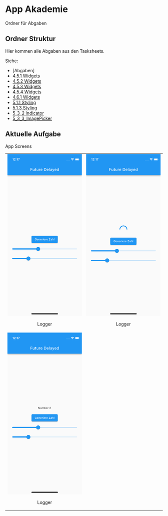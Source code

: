 # App Akademie

Ordner für Abgaben

## Ordner Struktur

Hier kommen alle Abgaben aus den Tasksheets.

Siehe:

- [Abgaben]
- [4.5.1 Widgets](https://github.com/markruzo/app_akademie/tree/main/lib/task_solutions/4_5_1)
- [4.5.2 Widgets](https://github.com/markruzo/app_akademie/tree/main/lib/task_solutions/4_5_2)
- [4.5.3 Widgets](https://github.com/markruzo/app_akademie/tree/main/lib/task_solutions/4_5_3)
- [4.5.4 Widgets](https://github.com/markruzo/app_akademie/tree/main/lib/task_solutions/4_5_4)
- [4.6.1 Widgets](https://github.com/markruzo/app_akademie/tree/main/lib/task_solutions/4_6_1)
- [5.1.1 Styling](https://github.com/markruzo/app_akademie/tree/main/lib/task_solutions/5_1_1_Styling)
- [5.1.3 Styling](https://github.com/markruzo/app_akademie/tree/main/lib/task_solutions/5_1_3_Styling)
- [5_3_2 Indicator](https://github.com/markruzo/app_akademie/tree/main/lib/task_solutions/5_3_2_Indicator)
- [5_3_3_ImagePicker](https://github.com/markruzo/app_akademie/tree/main/lib/task_solutions/5_3_3_ImagePicker)
<!-- - [Neuer Ordner](link zum ordner) -->

## Aktuelle Aufgabe

App Screens

<table>
  <tr>
    <td style="text-align: center;">
      <img src="lib/task_solutions/5_5_2_Features/Simulator Screenshot - iPhone 13 mini - 2023-09-11 at 12.17.15.png" alt="Bild 1">
      <p>Logger</p>
    </td>
    <td style="text-align: center;">
      <img src="lib/task_solutions/5_5_2_Features/Simulator Screenshot - iPhone 13 mini - 2023-09-11 at 12.17.18.png" alt="Bild 2">
      <p>Logger</p>
    </td>
  </tr>
    <td style="text-align: center;">
      <img src="lib/task_solutions/5_5_2_Features/Simulator Screenshot - iPhone 13 mini - 2023-09-11 at 12.17.20.png" alt="Bild 1">
      <p>Logger</p>
    </td>
    </tr>
  </table>
